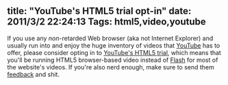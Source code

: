 title: "YouTube's HTML5 trial opt-in"
date: 2011/3/2 22:24:13
Tags: html5,video,youtube
---
If you use any <em>non</em>-retarded Web browser (aka not Internet Explorer) and usually run into and enjoy the huge inventory of videos that <a href="http://www.youtube.com/">YouTube</a> has to offer, please consider opting in to <a href="http://www.youtube.com/html5">YouTube's HTML5 trial</a>, which means that you'll be running HTML5 browser-based video instead of <a href="http://flashsucks.org/">Flash</a> for most of the website's videos. If you're also nerd enough, make sure to send them <a href="http://www.google.com/support/forum/p/youtube/label">feedback</a> and shit.